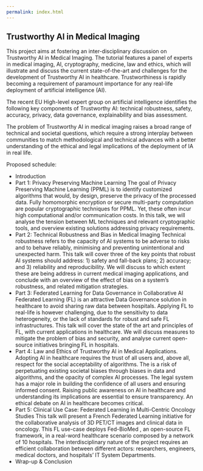 ```yaml
---
permalink: index.html
---
```


## Trustworthy AI in Medical Imaging 

This project aims at fostering an inter-disciplinary discussion on Trustworthy AI in Medical Imaging. The tutorial features a panel of experts in medical imaging, AI, cryptography, medicine, law and ethics, which will illustrate and discuss the current state-of-the-art and challenges for the development of Trustworthy AI in healthcare.
Trustworthiness is rapidly becoming a requirement of paramount importance for any real-life deployment of artificial intelligence (AI). 

The recent EU High-level expert group on artificial intelligence  identifies the following key components of Trustworthy AI: technical robustness, safety, accuracy, privacy, data governance, explainability and bias assessment.

The problem of Trustworthy AI in medical imaging raises a broad range of technical and societal questions, which require a strong interplay between communities to match methodological and technical advances with a better understanding of the ethical and legal implications of the deployment of IA in real life. 


Proposed schedule:

-	Introduction
-	Part 1: Privacy Preserving Machine Learning 
The goal of Privacy Preserving Machine Learning (PPML) is to identify customized algorithms that would, by design, preserve the privacy of the processed data. Fully homomorphic encryption or secure multi-party computation are popular cryptographic techniques for PPML. Yet, these often incur high computational and/or communication costs. In this talk, we will analyse the tension between ML techniques and relevant cryptographic tools, and overview existing solutions addressing privacy requirements.
-	Part 2: Technical Robustness and Bias in Medical Imaging
Technical robustness refers to the capacity of AI systems to be adverse to risks and to behave reliably, minimising and preventing unintentional and unexpected harm. This talk will cover three of the key points that robust AI systems should address: 1) safety and fall-back plans; 2) accuracy; and 3) reliability and reproducibility. We will discuss to which extent these are being address in current medical imaging applications, and conclude with an overview of the effect of bias on a system’s robustness, and related mitigation strategies. 
-	Part 3: Federated Learning for Data Governance in Collaborative AI
Federated Learning (FL) is an attractive Data Governance solution in healthcare to avoid sharing raw data between hospitals. Applying FL to real-life is however challenging, due to the sensitivity to data heterogeneity, or the lack of standards for robust and safe FL infrastructures. This talk will cover the state of the art and principles of FL, with current applications in healthcare. We will discuss measures to mitigate the problem of bias and security, and analyse current open-source initiatives bringing FL in hospitals. 
- Part 4: Law and Ethics of Trustworthy AI in Medical Applications.
Adopting AI in healthcare requires the trust of all users and, above all, respect for the social acceptability of algorithms. The is a risk of perpetuating existing societal biases through biases in data and algorithms, and the opacity of complex AI processes. The legal system has a major role in building the confidence of all users and ensuring informed consent. Raising public awareness on AI in healthcare and understanding its implications are essential to ensure transparency.  An ethical debate on AI in healthcare becomes critical.
-	Part 5: Clinical Use Case: Federated Learning in Multi-Centric Oncology Studies
This talk will present  a French Federated Learning initiative for the collaborative analysis of 3D PET/CT images and clinical data in oncology. This FL use-case deploys Fed-BioMed , an open-source FL framework, in a real-word healthcare scenario composed by a network of 10 hospitals. The interdisciplinary nature of the project requires an efficient collaboration between different actors: researchers, engineers, medical doctors, and hospitals’ IT System Departments.
-	Wrap-up & Conclusion

